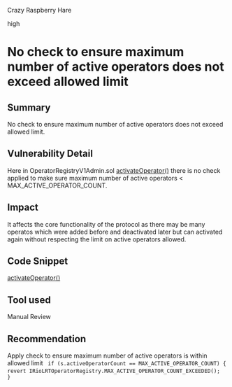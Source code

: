 Crazy Raspberry Hare

high

# No check to ensure maximum number of active operators does not exceed allowed limit

## Summary
No check to ensure maximum number of active operators does not exceed allowed limit.

## Vulnerability Detail
Here in OperatorRegistryV1Admin.sol [activateOperator()](https://github.com/sherlock-audit/2024-02-rio-network-core-protocol/blob/main/rio-sherlock-audit/contracts/utils/OperatorRegistryV1Admin.sol#L95-L105) there is no check applied to make sure maximum number of active operators < MAX_ACTIVE_OPERATOR_COUNT. 

## Impact
It affects the core functionality of the protocol as there may be many operatos which were added before and deactivated later but can  activated again without respecting the limit on active operators allowed.

## Code Snippet
[activateOperator()](https://github.com/sherlock-audit/2024-02-rio-network-core-protocol/blob/main/rio-sherlock-audit/contracts/utils/OperatorRegistryV1Admin.sol#L95-L105)

## Tool used

Manual Review

## Recommendation
Apply check to ensure maximum number of active operators is within allowed limit
` if (s.activeOperatorCount == MAX_ACTIVE_OPERATOR_COUNT) {`
           ` revert IRioLRTOperatorRegistry.MAX_ACTIVE_OPERATOR_COUNT_EXCEEDED();`
      `  }`